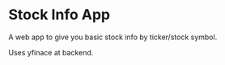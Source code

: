 # Stock Info App
A web app to give you basic stock info by ticker/stock symbol.

Uses yfinace at backend.
